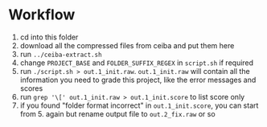 # Workflow

1. cd into this folder
2. download all the compressed files from ceiba and put them here
3. run `../ceiba-extract.sh`
4. change `PROJECT_BASE` and `FOLDER_SUFFIX_REGEX` in `script.sh` if required
5. run `./script.sh > out.1_init.raw`. `out.1_init.raw` will contain all the information you need to grade this project, like the error messages and scores
6. run `grep '\[' out.1_init.raw > out.1_init.score` to list score only
7. if you found "folder format incorrect" in `out.1_init.score`, you can start from 5. again but rename output file to `out.2_fix.raw` or so

